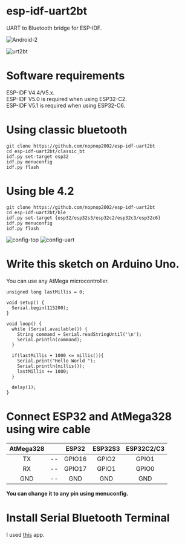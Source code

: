 # esp-idf-uart2bt
UART to Bluetooth bridge for ESP-IDF.

![Android-2](https://user-images.githubusercontent.com/6020549/173160564-4790a2cf-d084-400e-9a75-89cc2655f12e.JPG)

![urt2bt](https://user-images.githubusercontent.com/6020549/173161730-496501d3-163b-4e58-bb5b-f2fdfaa7854a.jpg)

# Software requirements
ESP-IDF V4.4/V5.x.   
ESP-IDF V5.0 is required when using ESP32-C2.   
ESP-IDF V5.1 is required when using ESP32-C6.   


# Using classic bluetooth

```
git clone https://github.com/nopnop2002/esp-idf-uart2bt
cd esp-idf-uart2bt/classic_bt
idf.py set-target esp32
idf.py menuconfig
idf.py flash
```


# Using ble 4.2

```
git clone https://github.com/nopnop2002/esp-idf-uart2bt
cd esp-idf-uart2bt/ble
idf.py set-target {esp32/esp32s3/esp32c2/esp32c3/esp32c6}
idf.py menuconfig
idf.py flash
```

![config-top](https://user-images.githubusercontent.com/6020549/173160346-be330c9b-2aef-4d12-8906-9b3b3a4e0225.jpg)
![config-uart](https://user-images.githubusercontent.com/6020549/173160343-fcf36ffe-d51e-44bc-a299-8f3e2eb5fe9b.jpg)



# Write this sketch on Arduino Uno.   
You can use any AtMega microcontroller.   

```
unsigned long lastMillis = 0;

void setup() {
  Serial.begin(115200);
}

void loop() {
  while (Serial.available()) {
    String command = Serial.readStringUntil('\n');
    Serial.println(command);
  }

  if(lastMillis + 1000 <= millis()){
    Serial.print("Hello World ");
    Serial.println(millis());
    lastMillis += 1000;
  }

  delay(1);
}
```


# Connect ESP32 and AtMega328 using wire cable   

|AtMega328||ESP32|ESP32S3|ESP32C2/C3|
|:-:|:-:|:-:|:-:|:-:|
|TX|--|GPIO16|GPIO2|GPIO1|
|RX|--|GPIO17|GPIO1|GPIO0|
|GND|--|GND|GND|GND|

__You can change it to any pin using menuconfig.__   


# Install Serial Bluetooth Terminal   
I used [this](https://play.google.com/store/apps/details?id=de.kai_morich.serial_bluetooth_terminal) app.   
